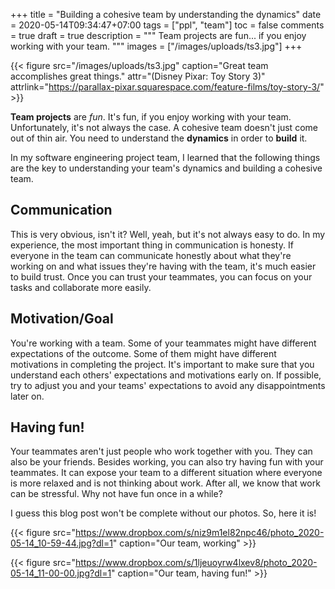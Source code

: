 +++
title = "Building a cohesive team by understanding the dynamics"
date = 2020-05-14T09:34:47+07:00
tags = ["ppl", "team"]
toc = false
comments = true
draft = true
description = """
Team projects are fun...
if you enjoy working with your team.
"""
images = ["/images/uploads/ts3.jpg"]
+++

{{< figure src="/images/uploads/ts3.jpg"
caption="Great team accomplishes great things."
attr="(Disney Pixar: Toy Story 3)"
attrlink="https://parallax-pixar.squarespace.com/feature-films/toy-story-3/" >}}

**Team projects** are *fun*. It's fun, if you enjoy working with your team.
Unfortunately, it's not always the case. A cohesive team doesn't just come
out of thin air. You need to understand the **dynamics** in order to **build**
it.

In my software engineering project team, I learned that the following things
are the key to understanding your team's dynamics and building a cohesive team.

## Communication

This is very obvious, isn't it? Well, yeah, but it's not always easy to do.
In my experience, the most important thing in communication is honesty. If
everyone in the team can communicate honestly about what they're working on
and what issues they're having with the team, it's much easier to build trust.
Once you can trust your teammates, you can focus on your tasks and collaborate
more easily.

## Motivation/Goal

You're working with a team. Some of your teammates might have different
expectations of the outcome. Some of them might have different motivations
in completing the project. It's important to make sure that you understand
each others' expectations and motivations early on. If possible, try to
adjust you and your teams' expectations to avoid any disappointments later on.

## Having fun!

Your teammates aren't just people who work together with you. They can also
be your friends. Besides working, you can also try having fun with your
teammates. It can expose your team to a different situation where everyone
is more relaxed and is not thinking about work. After all, we know that work
can be stressful. Why not have fun once in a while?

I guess this blog post won't be complete without our photos. So, here it is!

{{< figure
src="https://www.dropbox.com/s/niz9m1el82npc46/photo_2020-05-14_10-59-44.jpg?dl=1"
caption="Our team, working" >}}

{{< figure
src="https://www.dropbox.com/s/1ljeuoyrw4lxev8/photo_2020-05-14_11-00-00.jpg?dl=1"
caption="Our team, having fun!" >}}
